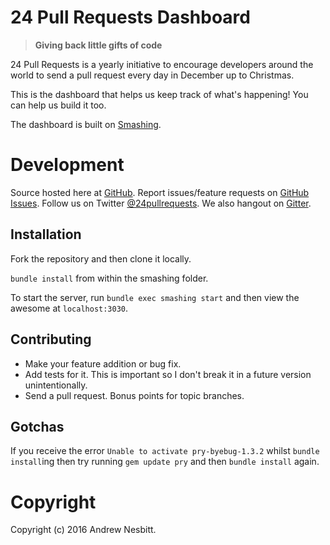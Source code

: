 # 24 Pull Requests Dashboard

> **Giving back little gifts of code**

24 Pull Requests is a yearly initiative to encourage developers around the world to send a pull request every day in December up to Christmas.

This is the dashboard that helps us keep track of what's happening! You can help us build it too.

The dashboard is built on [Smashing](https://github.com/Smashing/smashing).

# Development

Source hosted here at [GitHub](http://github.com/24pullrequests/dashboard).
Report issues/feature requests on [GitHub Issues](http://github.com/24pullrequests/dashboard/issues). Follow us on Twitter [@24pullrequests](https://twitter.com/24pullrequests). We also hangout on [Gitter](https://gitter.im/24pullrequests/24pullrequests).

## Installation

Fork the repository and then clone it locally.

`bundle install` from within the smashing folder.

To start the server, run `bundle exec smashing start` and then view the awesome at `localhost:3030`.

## Contributing

 * Make your feature addition or bug fix.
 * Add tests for it. This is important so I don't break it in a future version unintentionally.
 * Send a pull request. Bonus points for topic branches.

## Gotchas

If you receive the error `Unable to activate pry-byebug-1.3.2` whilst `bundle install`ing then try running `gem update pry` and then `bundle install` again.

# Copyright

Copyright (c) 2016 Andrew Nesbitt.
